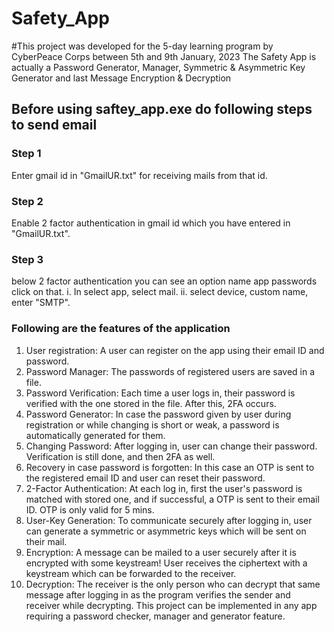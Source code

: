 # Safety_App
#This project was developed for the 5-day learning program by CyberPeace Corps between 5th and 9th January, 2023
The Safety App is actually a Password Generator, Manager, Symmetric & Asymmetric Key Generator and last Message Encryption & Decryption 

## Before using saftey_app.exe do following steps to send email
### Step 1
Enter gmail id in "GmailUR.txt" for receiving mails from that id.
### Step 2
Enable 2 factor authentication in gmail id which you have entered in "GmailUR.txt".
### Step 3
below 2 factor authentication you can see an option name app passwords click on that.
i. In select app, select mail.
ii. select device, custom name, enter "SMTP".

### Following are the features of the application 
 1. User registration: A user can register on the app using their email ID and password. 
 2. Password Manager: The passwords of registered users are saved in a file. 
 3. Password Verification: Each time a user logs in, their password is verified with the one stored in the file. After this, 2FA occurs.
 4. Password Generator: In case the password given by user during registration or while changing is short or weak, a password is automatically generated for them.
 5. Changing Password: After logging in, user can change their password. Verification is still done, and then 2FA as well. 
 6. Recovery in case password is forgotten: In this case an OTP is sent to the registered email ID and user can reset their password.
 7. 2-Factor Authentication: At each log in, first the user's password is matched with stored one, and if successful, a OTP is sent to their email ID. OTP is only valid for 5 mins. 
 8. User-Key Generation: To communicate securely after logging in, user can generate a symmetric or asymmetric keys which will be sent on their mail. 
 9. Encryption: A message can be mailed to a user securely after it is encrypted with some keystream! User receives the ciphertext with a keystream which can be forwarded to the receiver.
 10. Decryption: The receiver is the only person who can decrypt that same message after logging in as the program verifies the sender and receiver while decrypting.
This project can be implemented in any app requiring a password checker, manager and generator feature.
